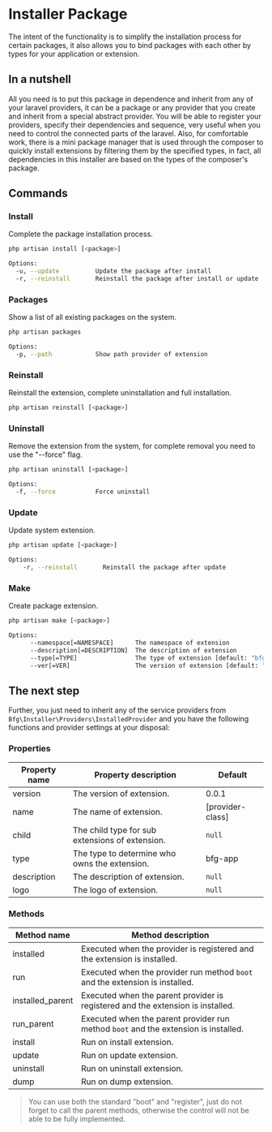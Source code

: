 # Installer PackageThe intent of the functionality is to simplify the installation process for certain packages, it also allows you to bind packages with each other by types for your application or extension.## In a nutshellAll you need is to put this package in dependence and inherit from any of your laravel providers, it can be a package or any provider that you create and inherit from a special abstract provider. You will be able to register your providers, specify their dependencies and sequence, very useful when you need to control the connected parts of the laravel. Also, for comfortable work, there is a mini package manager that is used through the composer to quickly install extensions by filtering them by the specified types, in fact, all dependencies in this installer are based on the types of the composer's package.## Commands### InstallComplete the package installation process.```bashphp artisan install [<package>]``````bashOptions:  -u, --update          Update the package after install  -r, --reinstall       Reinstall the package after install or update```### PackagesShow a list of all existing packages on the system.```bashphp artisan packages``````bashOptions:  -p, --path            Show path provider of extension```### ReinstallReinstall the extension, complete uninstallation and full installation.```bashphp artisan reinstall [<package>]```### UninstallRemove the extension from the system, for complete removal you need to use the "--force" flag.```bashphp artisan uninstall [<package>]``````bashOptions:  -f, --force           Force uninstall```### UpdateUpdate system extension.```bashphp artisan update [<package>]``````bashOptions:    -r, --reinstall       Reinstall the package after update```### MakeCreate package extension.```bashphp artisan make [<package>]``````bashOptions:      --namespace[=NAMESPACE]      The namespace of extension      --description[=DESCRIPTION]  The description of extension      --type[=TYPE]                The type of extension [default: "bfg-app"]      --ver[=VER]                  The version of extension [default: "0.0.1"]```## The next stepFurther, you just need to inherit any of the service providers from `Bfg\Installer\Providers\InstalledProvider` and you have the following functions and provider settings at your disposal:### Properties| Property name | Property description | Default || --- | --- | --- || version | The version of extension. | 0.0.1 || name | The name of extension. | [provider-class] || child | The child type for sub extensions of extension. | `null` || type | The type to determine who owns the extension. | bfg-app || description | The description of extension. | `null` || logo | The logo of extension. | `null` |### Methods| Method name | Method description || --- | --- || installed | Executed when the provider is registered and the extension is installed. || run | Executed when the provider run method `boot` and the extension is installed. || installed_parent | Executed when the parent provider is registered and the extension is installed. || run_parent | Executed when the parent provider run method `boot` and the extension is installed. || install | Run on install extension. || update | Run on update extension. || uninstall | Run on uninstall extension. || dump | Run on dump extension. |> You can use both the standard "boot" and "register", just do not > forget to call the parent methods, otherwise the control will not > be able to be fully implemented.